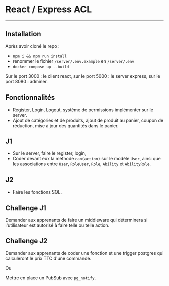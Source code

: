 # React / Express ACL

---

## Installation

 Après avoir cloné le repo : 
  
 - `npm i && npm run install`
 - renommer le fichier `/server/.env.example` en `/server/.env`
 - `docker compose up --build`

Sur le port 3000 : le client react, sur le port 5000 : le server express, sur le port 8080 : adminer.

## Fonctionnalités

- Register, Login, Logout, système de permissions implémenter sur le server.
- Ajout de catégories et de produits, ajout de produit au panier, coupon de réduction, mise à jour des quantités dans le panier.

## J1

- Sur le server, faire le register, login,  
- Coder devant eux la méthode `can(action)` sur le modèle `User`, ainsi que les associations entre `User`, `RoleUser`, `Role`, `Ability` et `AbilityRole`.

## J2

- Faire les fonctions SQL.

## Challenge J1

Demander aux apprenants de faire un middleware qui déterminera si l'utilisateur est autorisé à faire telle ou telle action.

## Challenge J2

Demander aux apprenants de coder une fonction et une trigger postgres qui calculeront le prix TTC d'une commande.

Ou

Mettre en place un PubSub avec `pg_notify`.
